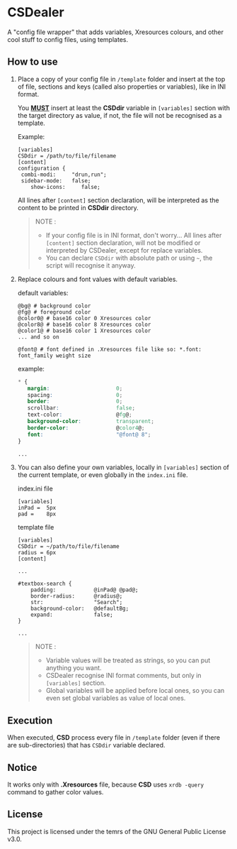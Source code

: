 # CSDealer

A "config file wrapper\" that adds variables, Xresources colours, and other cool stuff to config files, using templates.


## How to use

1. Place a copy of your config file in `/template` folder and insert at the top of file, sections and keys (called also properties or variables), like in INI format.

   You <u>**MUST**</u> insert at least the **CSDdir** variable in `[variables]` section with the target directory as value, if not, the file will not be recognised as a template.

   Example:

   ```
   [variables]
   CSDdir = /path/to/file/filename
   [content]
   configuration {
   	combi-modi:     "drun,run";
   	sidebar-mode:   false;
       show-icons:     false;
   ```

   All lines after `[content]` section declaration, will be interpreted as the content to be printed in **CSDdir** directory.

   > NOTE : 
   >
   > - If your config file is in INI format, don't worry... All lines after `[content]` section declaration, will not be modified or interpreted by CSDealer, except for replace variables.
   > - You can declare `CSDdir` with absolute path or using `~`, the script will recognise it anyway.



2. Replace colours and font values with default variables.

   default variables:

   ```
   @bg@ # background color
   @fg@ # foreground color
   @color0@ # base16 color 0 Xresources color
   @color8@ # base16 color 8 Xresources color
   @color1@ # base16 color 1 Xresources color
   ... and so on
   
   @font@ # font defined in .Xresources file like so: *.font: font_family weight size
   ```

   example:

   ```css
   * {
      margin:                     0;
      spacing:                    0;
      border:                     0;
      scrollbar:                  false;
      text-color:                 @fg@;
      background-color:           transparent;
      border-color:               @color4@;
      font:                       "@font@ 8";
   }
   
   ...
   ```



3. You can also define your own variables, locally in `[variables]` section of the current template, or even globally in the `index.ini` file.

   index.ini file

   ```
   [variables]
   inPad =	5px
   pad =	8px
   ```

   template file

   ```
   [variables]
   CSDdir = ~/path/to/file/filename
   radius = 6px
   [content]
   
   ...
   
   #textbox-search {
       padding:            @inPad@ @pad@;
       border-radius:      @radius@;
       str:                "Search";
       background-color:   @defaultBg;
       expand:             false;
   }
   
   ...
   ```

   > NOTE : 
   >
   > - Variable values will be treated as strings, so you can put anything you want.
   > - CSDealer recognise INI format comments, but only in `[variables]` section.
   > - Global variables will be applied before local ones, so you can even set global variables as value of local ones.



## Execution

When executed, **CSD** process every file in `/template` folder (even if there are sub-directories)  that has `CSDdir` variable declared.

## Notice

It works only with **.Xresources** file, because **CSD** uses `xrdb -query` command to gather color values.

## License

This project is licensed under the temrs of the GNU General Public License v3.0.